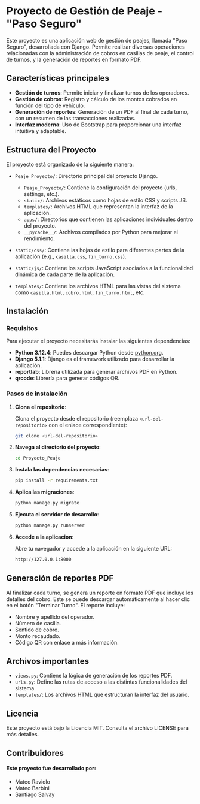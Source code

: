 # Proyecto de Gestión de Peaje - "Paso Seguro"

Este proyecto es una aplicación web de gestión de peajes, llamada "Paso Seguro", desarrollada con Django. Permite realizar diversas operaciones relacionadas con la administración de cobros en casillas de peaje, el control de turnos, y la generación de reportes en formato PDF.

## Características principales

- **Gestión de turnos**: Permite iniciar y finalizar turnos de los operadores.
- **Gestión de cobros**: Registro y cálculo de los montos cobrados en función del tipo de vehículo.
- **Generación de reportes**: Generación de un PDF al final de cada turno, con un resumen de las transacciones realizadas.
- **Interfaz moderna**: Uso de Bootstrap para proporcionar una interfaz intuitiva y adaptable.

## Estructura del Proyecto

El proyecto está organizado de la siguiente manera:

- `Peaje_Proyecto/`: Directorio principal del proyecto Django.
  - `Peaje_Proyecto/`: Contiene la configuración del proyecto (urls, settings, etc.).
  - `static/`: Archivos estáticos como hojas de estilo CSS y scripts JS.
  - `templates/`: Archivos HTML que representan la interfaz de la aplicación.
  - `apps/`: Directorios que contienen las aplicaciones individuales dentro del proyecto.
  - `__pycache__/`: Archivos compilados por Python para mejorar el rendimiento.
  
- `static/css/`: Contiene las hojas de estilo para diferentes partes de la aplicación (e.g., `casilla.css`, `fin_turno.css`).
- `static/js/`: Contiene los scripts JavaScript asociados a la funcionalidad dinámica de cada parte de la aplicación.
- `templates/`: Contiene los archivos HTML para las vistas del sistema como `casilla.html`, `cobro.html`, `fin_turno.html`, etc.

## Instalación

### Requisitos

Para ejecutar el proyecto necesitarás instalar las siguientes dependencias:

- **Python 3.12.4**: Puedes descargar Python desde [python.org](https://www.python.org/downloads/).
- **Django 5.1.1**: Django es el framework utilizado para desarrollar la aplicación.
- **reportlab**: Librería utilizada para generar archivos PDF en Python.
- **qrcode**: Librería para generar códigos QR.

### Pasos de instalación

1. **Clona el repositorio**:

   Clona el proyecto desde el repositorio (reemplaza `<url-del-repositorio>` con el enlace correspondiente):

   ```bash
   git clone <url-del-repositorio>

2. **Navega al directorio del proyecto**:


   ```bash
   cd Proyecto_Peaje

3. **Instala las dependencias necesarias**:


   ```bash
   pip install -r requirements.txt

4. **Aplica las migraciones**:


   ```bash
   python manage.py migrate

5. **Ejecuta el servidor de desarrollo**:


   ```bash
   python manage.py runserver

6. **Accede a la aplicacion**:

   Abre tu navegador y accede a la aplicación en la siguiente URL:

   ```bash
   http://127.0.0.1:8000

## Generación de reportes PDF

Al finalizar cada turno, se genera un reporte en formato PDF que incluye los detalles del cobro. Este se puede descargar automáticamente al hacer clic en el botón "Terminar Turno". El reporte incluye:

- Nombre y apellido del operador.
- Número de casilla.
- Sentido de cobro.
- Monto recaudado.
- Código QR con enlace a más información.

## Archivos importantes

- `views.py`: Contiene la lógica de generación de los reportes PDF.
- `urls.py`: Define las rutas de acceso a las distintas funcionalidades del sistema.
- `templates/`: Los archivos HTML que estructuran la interfaz del usuario.

## Licencia

Este proyecto está bajo la Licencia MIT. Consulta el archivo LICENSE para más detalles.

## Contribuidores
#### Este proyecto fue desarrollado por:
- Mateo Raviolo
- Mateo Barbini
- Santiago Salvay





